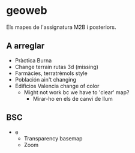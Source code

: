 # geoweb
Els mapes de l'assignatura M2B i posteriors.

## A arreglar
- Pràctica Burna
- Change terrain rutas 3d (missing)
- Farmàcies, terratrèmols style
- Población ain't changing
- Edificios Valencia change of color
    - Might not work bc we have to 'clear' map?
        - Mirar-ho en els de canvi de llum


## BSC
- e
    - Transparency basemap
    - Zoom